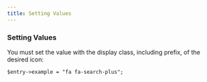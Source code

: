 ```yaml
---
title: Setting Values
---
```


### Setting Values

You must set the value with the display class, including prefix, of the desired icon:

    $entry->example = "fa fa-search-plus";
